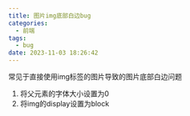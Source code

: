 ```yaml
---
title: 图片img底部白边bug
categories:
  - 前端
tags:
  - bug
date: 2023-11-03 18:26:42
---
```

常见于直接使用img标签的图片导致的图片底部白边问题

1. 将父元素的字体大小设置为0
2. 将img的display设置为block
